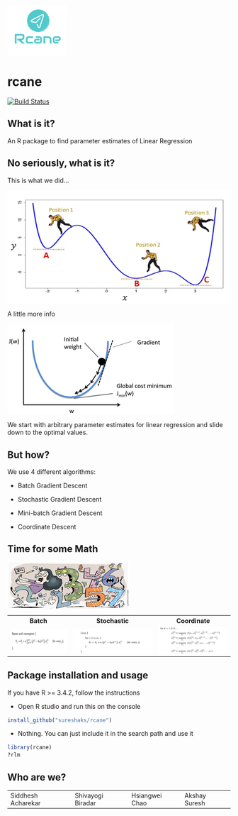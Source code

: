 <img src="man/figures/logo.png" />

rcane
=====

[![Build Status](https://travis-ci.org/sureshaks/rcane.svg?branch=akshay)](https://travis-ci.org/sureshaks/rcane)

What is it?
-----------

An R package to find parameter estimates of Linear Regression

No seriously, what is it?
-------------------------

This is what we did...

<img src="man/figures/whatwedid.png" align="center" />

A little more info

<img src="man/figures/moreinfo.png" align="center" />

We start with arbitrary parameter estimates for linear regression and slide down to the optimal values.

But how?
--------

We use 4 different algorithms:

-   Batch Gradient Descent

-   Stochastic Gradient Descent

-   Mini-batch Gradient Descent

-   Coordinate Descent

Time for some Math
------------------

<img src="man/figures/dreadfulmath.png" align="center" />

<table>
<tr>
    <th> 
      Batch
    </th>
    <th> 
      Stochastic
    </th>
    <th>
      Coordinate
    </th>

</tr>
<tr>
    <td>
      <img src="man/figures/batch.png" align="center" />
    </td>
    <td>
      <img src="man/figures/stochastic.png" align="center" />
    </td>
    <td>
      <img src="man/figures/coordinate.png" align="center" />
    </td>

</tr>
</table>

Package installation and usage
------------------------------

If you have R &gt;= 3.4.2, follow the instructions

-   Open R studio and run this on the console

``` r
install_github("sureshaks/rcane")
```

-   Nothing. You can just include it in the search path and use it

``` r
library(rcane)
?rlm
```

Who are we?
-----------

<table>
<tr>
    <td>Siddhesh Acharekar</td>
    <td>Shivayogi Biradar</td>
    <td>Hsiangwei Chao</td>
    <td>Akshay Suresh</td>

</tr>
</table>
